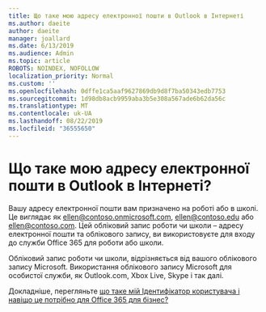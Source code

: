 ```yaml
---
title: Що таке мою адресу електронної пошти в Outlook в Інтернеті
ms.author: daeite
author: daeite
manager: joallard
ms.date: 6/13/2019
ms.audience: Admin
ms.topic: article
ROBOTS: NOINDEX, NOFOLLOW
localization_priority: Normal
ms.custom: ''
ms.openlocfilehash: 0dffe1ca5aaf9627869db9d8f7ba50343edb7753
ms.sourcegitcommit: 1d98db8acb9959aba3b5e308a567ade6b62da56c
ms.translationtype: MT
ms.contentlocale: uk-UA
ms.lasthandoff: 08/22/2019
ms.locfileid: "36555650"
---
```

# <a name="what-is-my-email-address-in-outlook-on-the-web"></a>Що таке мою адресу електронної пошти в Outlook в Інтернеті?

Вашу адресу електронної пошти вам призначено на роботі або в школі. Це виглядає як ellen@contoso.onmicrosoft.com, ellen@contoso.edu або ellen@contoso.com. Цей обліковий запис роботи чи школи – адресу електронної пошти та облікового запису, ви використовуєте для входу до служби Office 365 для роботи або школи.

Обліковий запис роботи чи школи, відрізняється від вашого облікового запису Microsoft. Використання облікового запису Microsoft для особистої служби, як Outlook.com, Xbox Live, Skype і так далі.

Докладніше, перегляньте [що таке мій Ідентифікатор користувача і навіщо це потрібно для Office 365 для бізнес?](https://support.office.com/article/37da662b-5da6-4b56-a091-2731b2ecc8b4)